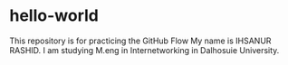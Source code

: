 # hello-world
This repository is for practicing the GitHub Flow
My name is IHSANUR RASHID.
I am studying M.eng in Internetworking in Dalhosuie University. 
